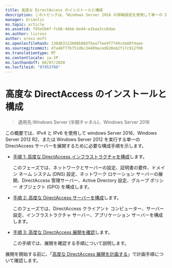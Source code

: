 ```yaml
---
title: 高度な DirectAccess のインストールと構成
description: このトピックは、「Windows Server 2016 の詳細設定を使用して単一の DirectAccess サーバーを展開する」の一部です。
manager: brianlic
ms.topic: article
ms.assetid: f45e5b6f-fc66-4deb-bed4-a1baa3cc6dae
ms.author: lizross
author: eross-msft
ms.openlocfilehash: 130d63122080b08df5ea77ee9f7749cda88f4aee
ms.sourcegitcommit: dfa48f77b751dbc34409aced628eb2f17c912f08
ms.translationtype: MT
ms.contentlocale: ja-JP
ms.lasthandoff: 08/07/2020
ms.locfileid: "87953708"
---
```

# <a name="install-and-configure-advanced-directaccess"></a>高度な DirectAccess のインストールと構成

>適用先:Windows Server (半期チャネル)、Windows Server 2016

この概要では、IPv4 と IPv6 を使用して windows Server 2016、Windows Server 2012 R2、または Windows Server 2012 を実行する単一の DirectAccess サーバーを展開するために必要な構成手順を示します。

-   [手順 1: 高度な DirectAccess インフラストラクチャを構成](da-adv-configure-s1-infrastructure.md)します。

    このフェーズでは、ネットワークとサーバーの設定、証明書の要件、ドメイン ネーム システム (DNS) 設定、ネットワーク ロケーション サーバーの展開、DirectAccess 管理サーバー、Active Directory 設定、グループ ポリシー オブジェクト (GPO) を構成します。

-   [手順 2: 高度な DirectAccess サーバーを構成](da-adv-configure-s2-servers.md)します。

    このフェーズでは、DirectAccess クライアント コンピューター、サーバー設定、インフラストラクチャ サーバー、アプリケーション サーバーを構成します。

-   [手順 3: 高度な DirectAccess 展開を確認](da-adv-configure-s3-verify.md)します。

    この手順では、展開を確認する手順について説明します。

展開を開始する前に、「[高度な DirectAccess 展開を計画する](Plan-an-Advanced-DirectAccess-Deployment.md)」で計画手順について確認します。



